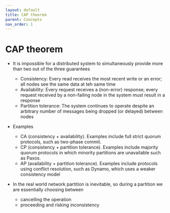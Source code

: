 ```yaml
---
layout: default
title: CAP theorem
parent: Concepts
nav_order: 1
---
```

# CAP theorem
* It is impossible for a distributed system to simultaneously provide more than two out of the three guarantees
  - Consistency: Every read receives the most recent write or an error; all nodes see the same data at teh same time
  - Availability: Every request receives a (non-error) response; every request received by a non-failing node in the system must result in a response
  - Partition tolerance: The system continues to operate despite an arbitrary number of messages being dropped (or delayed) between nodes

* Examples
  - CA (consistency + availability). Examples include full strict quorum protocols, such as two-phase commit.
  - CP (consistency + partition tolerance). Examples include majority quorum protocols in which minority partitions are unavailable such as Paxos.
  - AP (availability + partition tolerance). Examples include protocols using conflict resolution, such as Dynamo, which uses a weaker consistency model


* In the real world network partition is inevitable, so during a partition we are essentially choosing between
  - cancelling the operation
  - proceeding and risking inconsistency
